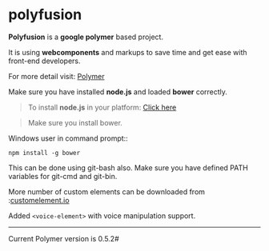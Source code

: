 polyfusion
==========

**Polyfusion** is a **google polymer** based project. 


It is using **webcomponents** and markups to save time and get ease with front-end developers.


For more detail visit: [Polymer](https://www.polymer-project.org/ "<polymer>")


Make sure you have installed **node.js** and loaded **bower** correctly.

> To install **node.js** in your platform: [Click here](http://nodejs.org/)

> Make sure you install bower.

Windows user in command prompt::

    npm install -g bower

This can be done using git-bash also. Make sure you have defined PATH variables for git-cmd and git-bin.

More number of custom elements can be downloaded from :[customelement.io](http://customelement.io/)

Added `<voice-element>` with voice manipulation support. 


----------


Current Polymer version is 0.5.2#




